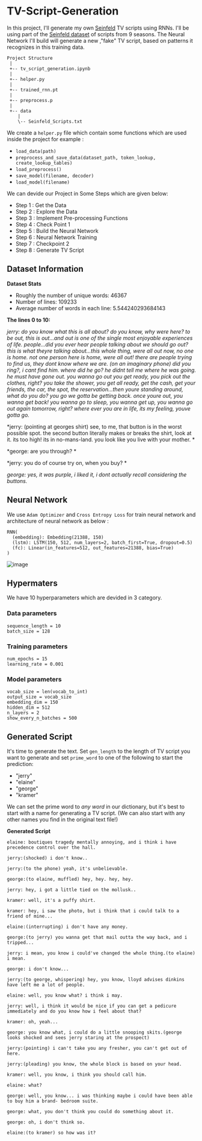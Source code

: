 # TV-Script-Generation

In this project, I'll generate my own [Seinfeld](https://en.wikipedia.org/wiki/Seinfeld) TV scripts using RNNs.  I'll be using part of the [Seinfeld dataset](https://www.kaggle.com/thec03u5/seinfeld-chronicles#scripts.csv) of scripts from 9 seasons.  The Neural Network I'll build will generate a new ,"fake" TV script, based on patterns it recognizes in this training data.
```
Project Structure
 |
 +-- tv_script_generation.ipynb
 |  
 +-- helper.py
 |  
 +-- trained_rnn.pt
 |  
 +-- preprocess.p
 |  
 +-- data
    |  
    \-- Seinfeld_Scripts.txt

```

We create a `helper.py` file which contain some functions which are used inside the project for example : 
* `load_data(path)`
* `preprocess_and_save_data(dataset_path, token_lookup, create_lookup_tables)`
* `load_preprocess()`
* `save_model(filename, decoder)`
* `load_model(filename)`

We can devide our Project in Some Steps which are given below:

* Step 1 : Get the Data  
* Step 2 : Explore the Data  
* Step 3 : Implement Pre-processing Functions  
* Step 4 : Check Point 1  
* Step 5 : Build the Neural Network  
* Step 6 : Neural Network Training  
* Step 7 : Checkpoint 2  
* Step 8 : Generate TV Script  

## Dataset Information

**Dataset Stats**
* Roughly the number of unique words: 46367
* Number of lines: 109233
* Average number of words in each line: 5.544240293684143

**The lines 0 to 10:**

*jerry: do you know what this is all about? do you know, why were here? to be out, this is out...and out is one of the single most enjoyable experiences of life. people...did you ever hear people talking about we should go out? this is what theyre talking about...this whole thing, were all out now, no one is home. not one person here is home, were all out! there are people trying to find us, they dont know where we are. (on an imaginary phone) did you ring?, i cant find him. where did he go? he didnt tell me where he was going. he must have gone out. you wanna go out you get ready, you pick out the clothes, right? you take the shower, you get all ready, get the cash, get your friends, the car, the spot, the reservation...then youre standing around, what do you do? you go we gotta be getting back. once youre out, you wanna get back! you wanna go to sleep, you wanna get up, you wanna go out again tomorrow, right? where ever you are in life, its my feeling, youve gotta go.*

*jerry: (pointing at georges shirt) see, to me, that button is in the worst possible spot. the second button literally makes or breaks the shirt, look at it. its too high! its in no-mans-land. you look like you live with your mother. *

*george: are you through? *

*jerry: you do of course try on, when you buy? *

*george: yes, it was purple, i liked it, i dont actually recall considering the buttons.*

## Neural Network 
We use `Adam Optimizer` and `Cross Entropy Loss` for train neural network and architecture of neural network as below :
```
RNN(
  (embedding): Embedding(21388, 150)
  (lstm): LSTM(150, 512, num_layers=2, batch_first=True, dropout=0.5)
  (fc): Linear(in_features=512, out_features=21388, bias=True)
)
```
![image](https://user-images.githubusercontent.com/47690957/116699078-c9e71600-a9e2-11eb-805d-80c153e2be92.png)

## Hypermaters
We have 10 hyperparameters which are devided in 3 category.

### Data parameters
`sequence_length = 10`  
`batch_size = 128`  

### Training parameters
`num_epochs = 15`  
`learning_rate = 0.001`

### Model parameters
`vocab_size = len(vocab_to_int)`  
`output_size = vocab_size`  
`embedding_dim = 150`  
`hidden_dim = 512`  
`n_layers = 2`  
`show_every_n_batches = 500`  

## Generated Script

It's time to generate the text. Set `gen_length` to the length of TV script you want to generate and set `prime_word` to one of the following to start the prediction:
- "jerry"
- "elaine"
- "george"
- "kramer"

We can set the prime word to _any word_ in our dictionary, but it's best to start with a name for generating a TV script. (We can also start with any other names you find in the original text file!)

**Generated Script**

```
elaine: boutiques tragedy mentally annoying, and i think i have precedence control over the hall.

jerry:(shocked) i don't know..

jerry:(to the phone) yeah, it's unbelievable.

george:(to elaine, muffled) hey, hey. hey, hey.

jerry: hey, i got a little tied on the mollusk..

kramer: well, it's a puffy shirt.

kramer: hey, i saw the photo, but i think that i could talk to a friend of mine...

elaine:(interrupting) i don't have any money.

george:(to jerry) you wanna get that mail outta the way back, and i tripped...

jerry: i mean, you know i could've changed the whole thing.(to elaine) i mean.

george: i don't know...

jerry:(to george, whispering) hey, you know, lloyd advises dinkins have left me a lot of people.

elaine: well, you know what? i think i may.

jerry: well, i think it would be nice if you can get a pedicure immediately and do you know how i feel about that?

kramer: oh, yeah...

george: you know what, i could do a little snooping skits.(george looks shocked and sees jerry staring at the prospect)

jerry:(pointing) i can't take you any fresher, you can't get out of here.

jerry:(pleading) you know, the whole block is based on your head.

kramer: well, you know, i think you should call him.

elaine: what?

george: well, you know... i was thinking maybe i could have been able to buy him a brand- bedroom suite.

george: what, you don't think you could do something about it.

george: oh, i don't think so.

elaine:(to kramer) so how was it?
```
